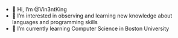 - 👋 Hi, I’m @Vin3ntKing
- 👀 I’m interested in observing and learning new knowledge about languages and programming skills
- 🌱 I’m currently learning Computer Science in Boston University
<!---
Vin3ntKing/Vin3ntKing is a ✨ special ✨ repository because its `README.md` (this file) appears on your GitHub profile.
You can click the Preview link to take a look at your changes.
--->
